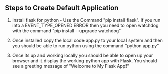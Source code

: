 ## Steps to Create Default Application

1. Install flask for python - Use the Command "pip install flask". If you run into a EVENT_TYPE_OPENED ERROR then you need to open watchdog with the command "pip install --upgrade watchdog"


2. Once installed copy the local code app.py to your local system and then you should be able to run python using the command "python app.py"

3. Once its up and working locally you should be able to open up your browser and it display the working python app with Flask. You should see a greeting message of "Welcome to My Flask App!"